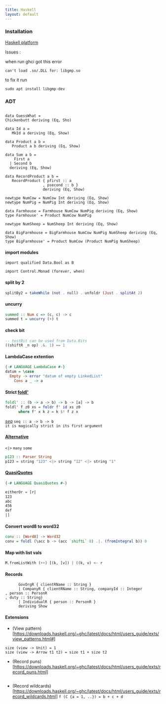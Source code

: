 ```yaml
---
title: Haskell
layout: default
---
```

### Installation
[Haskell platform]( https://www.haskell.org/platform/linux.html#linux-generic)

Issues : 

  when run ghci got this error
  ```
  can't load .so/.DLL for: libgmp.so  
  ```
  to fix it run
  
  ```
  sudo apt install libgmp-dev
  ```
### ADT

```

data GuessWhat = 
Chickenbutt deriving (Eq, Sho)

data Id a = 
   MkId a deriving (Eq, Show)

data Product a b =
   Product a b deriving (Eq, Show)

data Sum a b =
    First a 
  | Second b 
  deriving (Eq, Show)

data RecordProduct a b =
   RecordProduct { pfirst :: a
                 , psecond :: b }
                 deriving (Eq, Show)

newtype NumCow = NumCow Int deriving (Eq, Show)
newtype NumPig = NumPig Int deriving (Eq, Show)

data Farmhouse = Farmhouse NumCow NumPig deriving (Eq, Show)
type Farmhouse' = Product NumCow NumPig 

newtype NumSheep = NumSheep Int deriving (Eq, Show)

data BigFarmhouse = BigFarmhouse NumCow NumPig NumSheep deriving (Eq, Show)
type BigFarmhouse' = Product NumCow (Product NumPig NumSheep)

```
#### import modules

```haslell
import qualified Data.Bool as B

import Control.Monad (forever, when)
```
#### split by 2
```haskell 
splitBy2 = takeWhile (not . null) . unfoldr (Just . splitAt 2)
```
#### uncurry
```haskell
summed :: Num c => (c, c) -> c
summed t = uncurry (+) t
```
#### check bit 
```haskell
-- testBit can be used from Data.Bits
((shiftR _n op) .&. 1) == 1
```
#### LambdaCase extention
```haskell
{-# LANGUAGE LambdaCase #-}
datum = \case
  Empty -> error "datum of empty LinkedList"
    Cons a _ -> a
```    

#### Strict [foldl'](https://hackage.haskell.org/package/base-4.14.0.0/docs/Data-List.html#v:foldl-39-)
```haskell
foldl' :: (b -> a -> b) -> b -> [a] -> b
foldl' f z0 xs = foldr f' id xs z0
      where f' x k z = k $! f z x
```      
*[seq](https://wiki.haskell.org/Seq)* 
`seq :: a -> b -> b`  
`it is magically strict in its first argument` 

#### [Alternative](https://hackage.haskell.org/package/base-4.14.0.0/docs/Control-Applicative.html#g:2)
`<|>` `many` `some` 
```haskell
p123 :: Parser String
p123 = string "123" <|> string "12" <|> string "1"
```


#### [QuasiQuotes](https://wiki.haskell.org/Quasiquotation)
```haskell 
{-# LANGUAGE QuasiQuotes #-}

eitherOr = [r|
123
abc
456
def
|]
```
#### Convert word8 to word32
```haskell
conv :: [Word8] -> Word32
conv = foldl (\acc b -> (acc `shiftL` 8) .|. (fromIntegral b)) 0
```
#### Map with list vals
```haskell
M.fromListWith (++) [(k, [v]) | ((k, v) <- r
```
#### Records
```data ClientR = 
      GovOrgR { clientRName :: String }  
      | CompanyR { clientRName :: String, companyId :: Integer, person :: PersonR, duty :: String}
      | IndividualR { person :: PersonR } 
      deriving Show

```
#### Extensions

 - (View pattern)[https://downloads.haskell.org/~ghc/latest/docs/html/users_guide/exts/view_patterns.html#]
```
size (view -> Unit) = 1
size (view -> Arrow t1 t2) = size t1 + size t2
```
 - (Record puns)[https://downloads.haskell.org/~ghc/latest/docs/html/users_guide/exts/record_puns.html]  
 ```f (C {a}) = a
 ```
 - (Record wildcards)[https://downloads.haskell.org/~ghc/latest/docs/html/users_guide/exts/record_wildcards.html]
 `f (C {a = 1, ..}) = b + c + d`  
 

